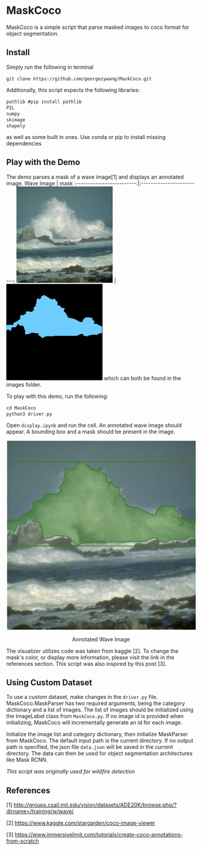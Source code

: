 # MaskCoco
MaskCoco is a simple script that parse masked images to coco format for object segmentation. 

## Install
Simply run the following in terminal
```
git clone https://github.com/georgezywang/MaskCoco.git
```
Additionally, this script expects the following libraries:
```
pathlib #pip install pathlib
PIL
numpy
skimage
shapely
```
as well as some built in ones. Use conda or pip to install missing dependencies

## Play with the Demo
The demo parses a mask of a wave image[1] and displays an annotated image.
Wave Image   |  mask
:-------------------------:|:-------------------------:
![Alt text](images/001_rgb.png "Wave Image")  |  ![Alt text](images/001_gt.png "Mask")
which can both be found in the images folder.

To play with this demo, run the following:
```
cd MaskCoco
python3 driver.py
```
Open `display.ipynb` and run the cell. An annotated wave image should appear. A bounding box and a mask should be present in the image.

<p align="center">
  <img src="resources/display.jpg">
</p>
<p align = "center">
Annotated Wave Image
</p>
The visualizer utilizes code was taken from kaggle [2]. To change the mask's color, or display more information, please visit the link in the references section. This script was also inspired by this post [3].

## Using Custom Dataset
To use a custom dataset, make changes in the `driver.py` file. MaskCoco.MaskParser has two required arguments, being the category dictionary and a list of images. The list of images should be initialized using the ImageLabel class from `MaskCoco.py`. If no image id is provided when initializing, MaskCoco will incrementally generate an id for each image. 

Initialize the image list and category dictionary, then initialize MaskParser from MaskCoco. The default input path is the current directory. If no output path is specified, the json file `data.json` will be saved in the current directory. The data can then be used for object segmentation architectures like Mask RCNN.

*This script was originally used for wildfire detection*

## References
[1] http://groups.csail.mit.edu/vision/datasets/ADE20K/browse.php/?dirname=/training/w/wave/

[2] https://www.kaggle.com/stargarden/coco-image-viewer

[3] https://www.immersivelimit.com/tutorials/create-coco-annotations-from-scratch